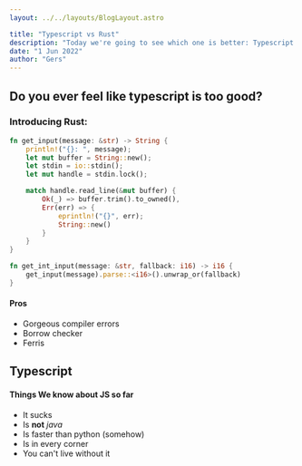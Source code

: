 ```yaml
---
layout: ../../layouts/BlogLayout.astro

title: "Typescript vs Rust"
description: "Today we're going to see which one is better: Typescript or Rust? who's the mvp of programming languages?"
date: "1 Jun 2022"
author: "Gers"
---
```


## Do you ever feel like typescript is too good?

### Introducing Rust:

```rs
fn get_input(message: &str) -> String {
    println!("{}: ", message);
    let mut buffer = String::new();
    let stdin = io::stdin();
    let mut handle = stdin.lock();

    match handle.read_line(&mut buffer) {
        Ok(_) => buffer.trim().to_owned(),
        Err(err) => {
            eprintln!("{}", err);
            String::new()
        }
    }
}

fn get_int_input(message: &str, fallback: i16) -> i16 {
    get_input(message).parse::<i16>().unwrap_or(fallback)
}
```
#### Pros
- Gorgeous compiler errors
- Borrow checker
- Ferris

## Typescript

#### Things We know about JS so far

- It sucks
- Is **not** _java_
- Is faster than python (somehow)
- Is in every corner
- You can't live without it

